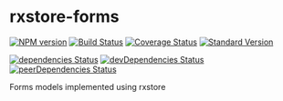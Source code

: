 # rxstore-forms
[![NPM version](https://img.shields.io/npm/v/rxstore-forms.svg)](https://www.npmjs.com/package/rxstore-forms)
[![Build Status](https://travis-ci.org/iskandersierra/rxstore-forms.svg?branch=master)](https://travis-ci.org/iskandersierra/rxstore-forms)
[![Coverage Status](https://coveralls.io/repos/github/iskandersierra/rxstore-forms/badge.svg?branch=master)](https://coveralls.io/github/iskandersierra/rxstore-forms?branch=master)
[![Standard Version](https://img.shields.io/badge/release-standard%20version-brightgreen.svg)](https://github.com/conventional-changelog/standard-version)

[![dependencies Status](https://david-dm.org/iskandersierra/rxstore-forms/status.svg)](https://david-dm.org/iskandersierra/rxstore-forms)
[![devDependencies Status](https://david-dm.org/iskandersierra/rxstore-forms/dev-status.svg)](https://david-dm.org/iskandersierra/rxstore-forms?type=dev)
[![peerDependencies Status](https://david-dm.org/iskandersierra/rxstore-forms/peer-status.svg)](https://david-dm.org/iskandersierra/rxstore-forms?type=peer)

Forms models implemented using rxstore
